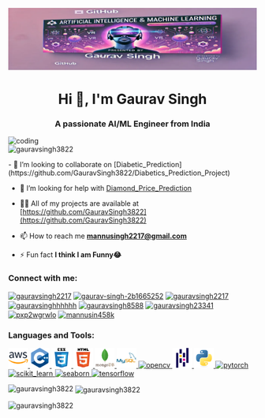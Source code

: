 ![MasterHead](https://raw.githubusercontent.com/GauravSingh3822/GauravSingh3822/main/narrow_github_banner.webp)
<h1 align="center">Hi 👋, I'm Gaurav Singh</h1>
<h3 align="center">A passionate AI/ML Engineer from India</h3>
<img align="right" alt="coding" width="550" src="https://camo.githubusercontent.com/7c71f1e93aa6c389959f24c21de190049637c6425beee5b7dfdff09c1d3e7a60/68747470733a2f2f69302e77702e636f6d2f7777772e736369656e63656e6577732e6f72672f77702d636f6e74656e742f75706c6f6164732f323032332f30342f3034303832335f636861746770745f666561742e6769663f6669743d31303234253537362673736c3d31">
<p align="left"> <img src="https://komarev.com/ghpvc/?username=gauravsingh3822&label=Profile%20views&color=0e75b6&style=flat" alt="gauravsingh3822" /> </p>
- 👯 I’m looking to collaborate on [Diabetic_Prediction](https://github.com/GauravSingh3822/Diabetics_Prediction_Project)

- 🤝 I’m looking for help with [Diamond_Price_Prediction](https://github.com/GauravSingh3822/Diamond_Price_Prediction_Project)

- 👨‍💻 All of my projects are available at [https://github.com/GauravSingh3822](https://github.com/GauravSingh3822)

- 📫 How to reach me **mannusingh2217@gmail.com**

- ⚡ Fun fact **I think I am Funny😂**
<h3 align="left">Connect with me:</h3>
<p align="left">
<a href="https://twitter.com/gauravsingh2217" target="blank"><img align="center" src="https://raw.githubusercontent.com/rahuldkjain/github-profile-readme-generator/master/src/images/icons/Social/twitter.svg" alt="gauravsingh2217" height="30" width="40" /></a>
<a href="https://linkedin.com/in/gaurav-singh-2b1665252" target="blank"><img align="center" src="https://raw.githubusercontent.com/rahuldkjain/github-profile-readme-generator/master/src/images/icons/Social/linked-in-alt.svg" alt="gaurav-singh-2b1665252" height="30" width="40" /></a>
<a href="https://kaggle.com/gauravsingh2217" target="blank"><img align="center" src="https://raw.githubusercontent.com/rahuldkjain/github-profile-readme-generator/master/src/images/icons/Social/kaggle.svg" alt="gauravsingh2217" height="30" width="40" /></a>
<a href="https://fb.com/gauravsinghhhhhh" target="blank"><img align="center" src="https://raw.githubusercontent.com/rahuldkjain/github-profile-readme-generator/master/src/images/icons/Social/facebook.svg" alt="gauravsinghhhhhh" height="30" width="40" /></a>
<a href="https://instagram.com/gauravsingh8588" target="blank"><img align="center" src="https://raw.githubusercontent.com/rahuldkjain/github-profile-readme-generator/master/src/images/icons/Social/instagram.svg" alt="gauravsingh8588" height="30" width="40" /></a>
<a href="https://www.hackerrank.com/gauravsingh23341" target="blank"><img align="center" src="https://raw.githubusercontent.com/rahuldkjain/github-profile-readme-generator/master/src/images/icons/Social/hackerrank.svg" alt="gauravsingh23341" height="30" width="40" /></a>
<a href="https://www.leetcode.com/pxp2wgrwlo" target="blank"><img align="center" src="https://raw.githubusercontent.com/rahuldkjain/github-profile-readme-generator/master/src/images/icons/Social/leet-code.svg" alt="pxp2wgrwlo" height="30" width="40" /></a>
<a href="https://auth.geeksforgeeks.org/user/mannusin458k" target="blank"><img align="center" src="https://raw.githubusercontent.com/rahuldkjain/github-profile-readme-generator/master/src/images/icons/Social/geeks-for-geeks.svg" alt="mannusin458k" height="30" width="40" /></a>
</p>

<h3 align="left">Languages and Tools:</h3>
<p align="left"> <a href="https://aws.amazon.com" target="_blank" rel="noreferrer"> <img src="https://raw.githubusercontent.com/devicons/devicon/master/icons/amazonwebservices/amazonwebservices-original-wordmark.svg" alt="aws" width="40" height="40"/> </a> <a href="https://www.w3schools.com/cpp/" target="_blank" rel="noreferrer"> <img src="https://raw.githubusercontent.com/devicons/devicon/master/icons/cplusplus/cplusplus-original.svg" alt="cplusplus" width="40" height="40"/> </a> <a href="https://www.w3schools.com/css/" target="_blank" rel="noreferrer"> <img src="https://raw.githubusercontent.com/devicons/devicon/master/icons/css3/css3-original-wordmark.svg" alt="css3" width="40" height="40"/> </a> <a href="https://www.w3.org/html/" target="_blank" rel="noreferrer"> <img src="https://raw.githubusercontent.com/devicons/devicon/master/icons/html5/html5-original-wordmark.svg" alt="html5" width="40" height="40"/> </a> <a href="https://www.mongodb.com/" target="_blank" rel="noreferrer"> <img src="https://raw.githubusercontent.com/devicons/devicon/master/icons/mongodb/mongodb-original-wordmark.svg" alt="mongodb" width="40" height="40"/> </a> <a href="https://www.mysql.com/" target="_blank" rel="noreferrer"> <img src="https://raw.githubusercontent.com/devicons/devicon/master/icons/mysql/mysql-original-wordmark.svg" alt="mysql" width="40" height="40"/> </a> <a href="https://opencv.org/" target="_blank" rel="noreferrer"> <img src="https://www.vectorlogo.zone/logos/opencv/opencv-icon.svg" alt="opencv" width="40" height="40"/> </a> <a href="https://pandas.pydata.org/" target="_blank" rel="noreferrer"> <img src="https://raw.githubusercontent.com/devicons/devicon/2ae2a900d2f041da66e950e4d48052658d850630/icons/pandas/pandas-original.svg" alt="pandas" width="40" height="40"/> </a> <a href="https://www.python.org" target="_blank" rel="noreferrer"> <img src="https://raw.githubusercontent.com/devicons/devicon/master/icons/python/python-original.svg" alt="python" width="40" height="40"/> </a> <a href="https://pytorch.org/" target="_blank" rel="noreferrer"> <img src="https://www.vectorlogo.zone/logos/pytorch/pytorch-icon.svg" alt="pytorch" width="40" height="40"/> </a> <a href="https://scikit-learn.org/" target="_blank" rel="noreferrer"> <img src="https://upload.wikimedia.org/wikipedia/commons/0/05/Scikit_learn_logo_small.svg" alt="scikit_learn" width="40" height="40"/> </a> <a href="https://seaborn.pydata.org/" target="_blank" rel="noreferrer"> <img src="https://seaborn.pydata.org/_images/logo-mark-lightbg.svg" alt="seaborn" width="40" height="40"/> </a> <a href="https://www.tensorflow.org" target="_blank" rel="noreferrer"> <img src="https://www.vectorlogo.zone/logos/tensorflow/tensorflow-icon.svg" alt="tensorflow" width="40" height="40"/> </a> </p>

<p><img align="left" src="https://github-readme-stats.vercel.app/api/top-langs?username=gauravsingh3822&show_icons=true&locale=en&layout=compact" alt="gauravsingh3822" /></p>

<p>&nbsp;<img align="center" src="https://github-readme-stats.vercel.app/api?username=gauravsingh3822&show_icons=true&locale=en" alt="gauravsingh3822" /></p>

<p><img align="center" src="https://github-readme-streak-stats.herokuapp.com/?user=gauravsingh3822&" alt="gauravsingh3822" /></p>








